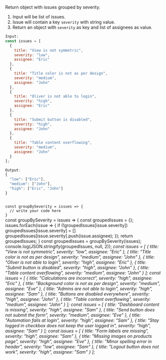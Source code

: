 Return object with issues grouped by severity.

1. Input will be list of issues.
2. Issue will contain a key `severity` with string value.
3. Return an object with `severity` as key and list of assignees as value.

```js
Input:
const issues = [
  {
    title: "View is not symmetric",
    severity: "low",
    assignee: "Eric"
  },
  {
    title: "Title color is not as per design",
    severity: "medium",
    assignee: "John"
  },
  {
    title: "Oliver is not able to login",
    severity: "high",
    assignee: "Eric"
  },
  {
    title: "Submit button is disabled",
    severity: "high",
    assignee: "John"
  },
  {
    title: "Table content overflowing",
    severity: "medium",
    assignee: "John"
  }
];

Output:
{
  "low": ["Eric"],
  "medium": ["John"],
  "high": ["Eric", "John"]
}
```
<codeblock language="javascript" type="exercise" testMode="multipleInput">
<code>
const groupBySeverity = issues => {
  // write your code here
}
</code>

<solution>
const groupBySeverity = issues => {
  const groupedIssues = {};
  issues.forEach(issue => {
    if (!groupedIssues[issue.severity])
      groupedIssues[issue.severity] = []
    groupedIssues[issue.severity].push(issue.assignee);
  });
  return groupedIssues;
}
</solution>

<testcases>
<caller>
const groupedIssues = groupBySeverity(issues);
console.log(JSON.stringify(groupedIssues, null, 2));
</caller>
<testcase>
<i>
const issues = [
  {
    title: "View is not symmetric",
    severity: "low",
    assignee: "Eric"
  },
  {
    title: "Title color is not as per design",
    severity: "medium",
    assignee: "John"
  },
  {
    title: "Oliver is not able to login",
    severity: "high",
    assignee: "Eric"
  },
  {
    title: "Submit button is disabled",
    severity: "high",
    assignee: "John"
  },
  {
    title: "Table content overflowing",
    severity: "medium",
    assignee: "John"
  }
];
</i>
</testcase>
<testcase>
<i>
const issues = [
  {
    title: "Calculations are incorrect",
    severity: "high",
    assignee: "Eric"
  },
  {
    title: "Background color is not as per design",
    severity: "medium",
    assignee: "Eve"
  },
  {
    title: "Admins are not able to login",
    severity: "high",
    assignee: "Sam"
  },
  {
    title: "Buttons are disabled everywhere",
    severity: "high",
    assignee: "John"
  },
  {
    title: "Table content overflowing",
    severity: "medium",
    assignee: "John"
  }
];
</i>
</testcase>
<testcase>
<i>
const issues = [
  {
    title: "Dashboard content is missing",
    severity: "high",
    assignee: "Sam"
  },
  {
    title: "Send button does not submit the form",
    severity: "medium",
    assignee: "Eve"
  },
  {
    title: "Automation fails at login",
    severity: "high",
    assignee: "Sam"
  },
  {
    title: "Stay logged in checkbox does not keep the user logged in",
    severity: "high",
    assignee: "Sam"
  }
];
</i>
</testcase>
<testcase>
<i>
const issues = [
  {
    title: "Form labels are missing",
    severity: "high",
    assignee: "Sam"
  },
  {
    title: "Missing images on products page",
    severity: "high",
    assignee: "Eve"
  },
  {
    title: "Minor spelling error in header",
    severity: "low",
    assignee: "Sam"
  },
  {
    title: "Logout button does not work",
    severity: "high",
    assignee: "Sam"
  }
];
</i>
</testcase>
</testcases>
</codeblock>
